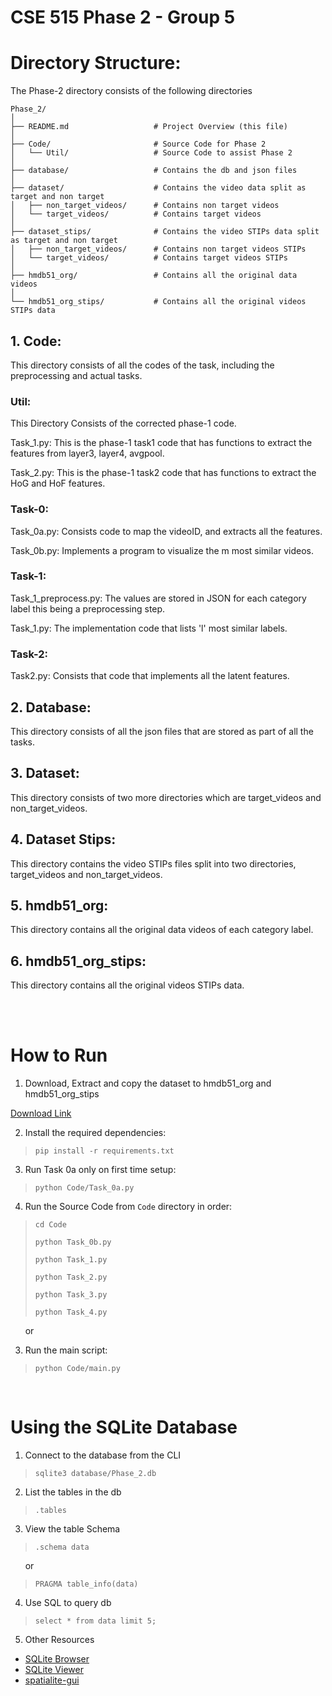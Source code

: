 # CSE 515 Phase 2 - Group 5

# Directory Structure:
The Phase-2 directory consists of the following directories

```plaintext
Phase_2/
│
├── README.md                   # Project Overview (this file)
│
├── Code/                       # Source Code for Phase 2
│   └── Util/                   # Source Code to assist Phase 2
│
├── database/                   # Contains the db and json files
│
├── dataset/                    # Contains the video data split as target and non target
│   ├── non_target_videos/      # Contains non target videos
│   └── target_videos/          # Contains target videos
│
├── dataset_stips/              # Contains the video STIPs data split as target and non target
│   ├── non_target_videos/      # Contains non target videos STIPs
│   └── target_videos/          # Contains target videos STIPs
│
├── hmdb51_org/                 # Contains all the original data videos
│
└── hmdb51_org_stips/           # Contains all the original videos STIPs data
```

## 1. Code:
This directory consists of all the codes of the task, including the preprocessing and actual tasks.

### Util:

This Directory Consists of the corrected phase-1 code. 

Task_1.py: This is the phase-1 task1 code that has functions to extract the features from layer3, layer4, avgpool.

Task_2.py: This is the phase-1 task2 code that has functions to extract the HoG and HoF features.

### Task-0:

Task_0a.py: Consists code to map the videoID, and extracts all the features.

Task_0b.py: Implements a program to visualize the m most similar videos.

### Task-1:

Task_1_preprocess.py: The values are stored in JSON for each category label this being a preprocessing step.

Task_1.py: The implementation code that lists 'l' most similar labels.

### Task-2:

Task2.py: Consists that code that implements all the latent features.

## 2. Database:
This directory consists of all the json files that are stored as part of all the tasks.

## 3. Dataset:
This directory consists of two more directories which are target_videos and non_target_videos.

## 4. Dataset Stips:
This directory contains the video STIPs files split into two directories, target_videos and non_target_videos.

## 5. hmdb51_org:

This directory contains all the original data videos of each category label.

## 6. hmdb51_org_stips:
This directory contains all the original videos STIPs data.

<br>
<br>

# How to Run

1. Download, Extract and copy the dataset to hmdb51_org and hmdb51_org_stips

[Download Link](https://serre-lab.clps.brown.edu/resource/hmdb-a-large-human-motion-database/#Downloads)

2. Install the required dependencies:
> `pip install -r requirements.txt`

3. Run Task 0a only on first time setup:
> `python Code/Task_0a.py`

4. Run the Source Code from `Code` directory in order:
> `cd Code`
>
> `python Task_0b.py`
>
> `python Task_1.py`
>
> `python Task_2.py`
>
> `python Task_3.py`
>
> `python Task_4.py`

&nbsp;&nbsp;&nbsp;&nbsp;&nbsp;&nbsp;or

3. Run the main script:
> `python Code/main.py`

<br>

# Using the SQLite Database

1. Connect to the database from the CLI
> `sqlite3 database/Phase_2.db`

2. List the tables in the db
> `.tables`

3. View the table Schema
> `.schema data`

&nbsp;&nbsp;&nbsp;&nbsp;&nbsp;&nbsp;or

>`PRAGMA table_info(data)`

4. Use SQL to query db
> `select * from data limit 5;`

5. Other Resources

- [SQLite Browser](http://sqlitebrowser.org/)
- [SQLite Viewer](https://inloop.github.io/sqlite-viewer/)
- [spatialite-gui](https://www.gaia-gis.it/fossil/spatialite_gui/index)

